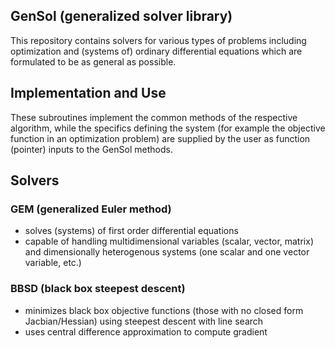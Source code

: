 ## GenSol (generalized solver library)
This repository contains solvers for various types of problems including optimization and (systems of) ordinary differential equations which are formulated to be as general as possible.


## Implementation and Use
These subroutines implement the common methods of the respective algorithm, while the specifics defining the system (for example the objective function in an optimization problem) are supplied by the user as function (pointer) inputs to the GenSol methods.

## Solvers
### GEM (generalized Euler method)
- solves (systems) of first order differential equations
- capable of handling multidimensional variables (scalar, vector, matrix) and dimensionally heterogenous systems (one scalar and one vector variable, etc.)
### BBSD (black box steepest descent)
- minimizes black box objective functions (those with no closed form Jacbian/Hessian) using steepest descent with line search
- uses central difference approximation to compute gradient
